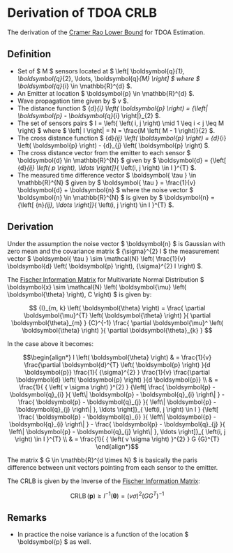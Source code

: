 # Derivation of TDOA CRLB
The derivation of the [Cramer Rao Lower Bound][1] for TDOA Estimation.

## Definition

 *	Set of  $ M $ sensors located at $ \left[ \boldsymbol{q}_{1}, \boldsymbol{q}_{2}, \ldots, \boldsymbol{q}_{M} \right] $ where $ \boldsymbol{q}_{i} \in \mathbb{R}^{d} $. 
 *	An Emitter at location $ \boldsymbol{p} \in \mathbb{R}^{d} $.
 *	Wave propagation time given by $ v $.
 *  The distance function $ {d}_{i} \left( \boldsymbol{p} \right) = {\left\| \boldsymbol{p} - \boldsymbol{q}_{i} \right\|}_{2} $.
 *  The set of sensors pairs $ I = \left\{ \left( i, j \right) \mid 1 \leq i < j \leq M \right\} $ where $ \left| I \right| = N = \frac{M \left( M - 1 \right)}{2} $.
 *  The cross distance function $ {d}_{ij} \left( \boldsymbol{p} \right) = {d}_{i} \left( \boldsymbol{p} \right) - {d}_{j} \left( \boldsymbol{p} \right) $.
 *	The cross distance vector from the emitter to each sensor $ \boldsymbol{d} \in \mathbb{R}^{N} $ given by $ \boldsymbol{d} = {\left[ {d}_{ij} \left( p \right), \ldots \right]}_{ \left(i, j \right) \in I }^{T} $.
 * 	The measured time difference vector $ \boldsymbol{ \tau } \in \mathbb{R}^{N} $ given by $ \boldsymbol{ \tau } = \frac{1}{v} \boldsymbol{d} + \boldsymbol{n} $ where the noise vector $ \boldsymbol{n} \in \mathbb{R}^{N} $ is given by $ \boldsymbol{n} = {\left[ {n}_{ij}, \ldots \right]}_{ \left(i, j \right) \in I }^{T} $.

## Derivation

Under the assumption the noise vector $ \boldsymbol{n} $  is Gaussian with zero mean and the covariance matrix $ {\sigma}^{2} I $ the measurement vector $ \boldsymbol{ \tau } \sim \mathcal{N} \left( \frac{1}{v} \boldsymbol{d} \left( \boldsymbol{p} \right), {\sigma}^{2} I \right) $.

The [Fischer Information Matrix][2] for Multivariate Normal Distribution $ \boldsymbol{x} \sim \mathcal{N} \left( \boldsymbol{\mu} \left( \boldsymbol{\theta} \right), C \right) $ is given by:

$$ {I}_{m, k} \left( \boldsymbol{\theta} \right) = \frac{ \partial \boldsymbol{\mu}^{T} \left( \boldsymbol{\theta} \right) }{ \partial \boldsymbol{\theta}_{m} } {C}^{-1} \frac{ \partial \boldsymbol{\mu}^ \left( \boldsymbol{\theta} \right) }{ \partial \boldsymbol{\theta}_{k} } $$

In the case above it becomes:

$$\begin{align*}
I \left( \boldsymbol{\theta} \right) & = \frac{1}{v} \frac{\partial \boldsymbol{d}^{T} \left( \boldsymbol{p} \right) }{d \boldsymbol{p}} \frac{1}{ {\sigma}^{2} } \frac{1}{v} \frac{\partial \boldsymbol{d} \left( \boldsymbol{p} \right) }{d \boldsymbol{p}} \\
& = \frac{1}{ { \left( v \sigma \right) }^{2} } {\left[ \frac{ \boldsymbol{p} - \boldsymbol{q}_{i} }{ \left\| \boldsymbol{p} - \boldsymbol{q}_{i} \right\| } - \frac{ \boldsymbol{p} - \boldsymbol{q}_{j} }{ \left\| \boldsymbol{p} - \boldsymbol{q}_{j} \right\| }, \ldots \right]}_{ \left(i, j \right) \in I } {\left[ \frac{ \boldsymbol{p} - \boldsymbol{q}_{i} }{ \left\| \boldsymbol{p} - \boldsymbol{q}_{i} \right\| } - \frac{ \boldsymbol{p} - \boldsymbol{q}_{j} }{ \left\| \boldsymbol{p} - \boldsymbol{q}_{j} \right\| }, \ldots \right]}_{ \left(i, j \right) \in I }^{T} \\
& = \frac{1}{ { \left( v \sigma \right) }^{2} } G {G}^{T}
\end{align*}$$

The matrix $ G \in \mathbb{R}^{d \times N} $ is basically the paris difference between unit vectors pointing from each sensor to the emitter.

The CRLB is given by the Inverse of the [Fischer Information Matrix][2]:

$$ \operatorname{CRLB} \left( \boldsymbol{p} \right) \geq {I}^{-1} \left( \boldsymbol{\theta} \right) = { \left( v \sigma \right) }^{2} { \left( G {G}^{T} \right) }^{-1} $$

## Remarks

 *  In practice the noise variance is a function of the location $ \boldsymbol{p} $ as well.




  [1]: 	https://en.wikipedia.org/wiki/Cram%C3%A9r%E2%80%93Rao_bound "Cramer Rao Lower Bound"
  [2]:  https://en.wikipedia.org/wiki/Fisher_information_matrix "Fischer Information Matrix"
